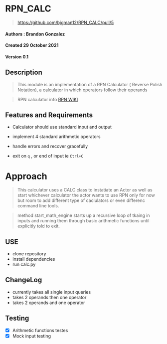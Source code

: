 # RPN_CALC

> https://github.com/bjgman12/RPN_CALC/pull/5

#### Authors : Brandon Gonzalez
#### Created 29 October 2021
#### Version 0.1


## Description 

> This module is an implementation of a RPN Calculator ( Reverse Polish Notation), a calculator in which operators follow their operands

> RPN calculator info [RPN WIKI](https://en.wikipedia.org/wiki/Reverse_Polish_notation)


## Features and Requirements

- Calculator should use standard input and output

- implement 4 standard arithmetic operators

- handle errors and recover gracefully

- exit on `q` , or end of input ie `Ctrl+C`

# Approach

> This calculator uses a CALC class to instatiate an Actor as well as start whichever calculator the actor wants to use RPN only for now but room to add different type of caclulators or even differenc command line tools.

> method start_math_engine starts up a recursive loop of tkaing in inputs and running them through basic arithmetic functions until explicitly told to exit.

## USE

- clone repository
- install dependencies
- run calc.py

## ChangeLog

- currently takes all single input queries
- takes 2 operands then one operator
- takes 2 operands and one operator


## Testing


- [x] Arithmetic functions testes
- [x] Mock input testing 
